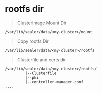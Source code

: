 # rootfs dir

> ClusterImage Mount Dir

```shell script
/var/lib/sealer/data/<my-cluster>/mount
```

> Copy rootfs Dir

```shell script
/var/lib/sealer/data/<my-cluster>/rootfs
```

> Clusterfile and certs dir

```shell script
/var/lib/sealer/data/<my-cluster>/rootfs/
         |--Clusterfile
         |--pki
         |--controller-manager.conf
....
```
